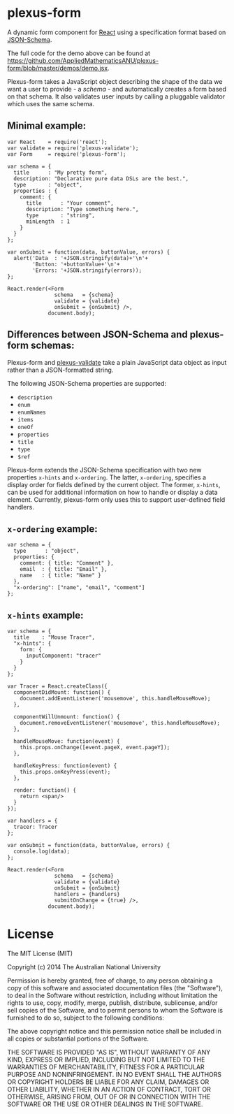 # plexus-form

A dynamic form component for [React](http://facebook.github.io/react/) using a specification format based on [JSON-Schema](http://json-schema.org/).

The full code for the demo above can be found at https://github.com/AppliedMathematicsANU/plexus-form/blob/master/demos/demo.jsx.

Plexus-form takes a JavaScript object describing the shape of the data we want
a user to provide - a *schema* - and automatically creates a form based on
that schema. It also validates user inputs by calling a pluggable validator
which uses the same schema.


## Minimal example:

    var React    = require('react');
    var validate = require('plexus-validate');
    var Form     = require('plexus-form');

    var schema = {
      title      : "My pretty form",
      description: "Declarative pure data DSLs are the best.",
      type       : "object",
      properties : {
        comment: {
          title      : "Your comment",
          description: "Type something here.",
          type       : "string",
          minLength  : 1
        }
      }
    };

    var onSubmit = function(data, buttonValue, errors) {
      alert('Data  : '+JSON.stringify(data)+'\n'+
            'Button: '+buttonValue+'\n'+
            'Errors: '+JSON.stringify(errors));
    };

    React.render(<Form
                   schema   = {schema}
                   validate = {validate}
                   onSubmit = {onSubmit} />,
                 document.body);


## Differences between JSON-Schema and plexus-form schemas:

Plexus-form and
[plexus-validate](https://github.com/AppliedMathematicsANU/plexus-validate)
take a plain JavaScript data object as input rather than a JSON-formatted
string.

The following JSON-Schema properties are supported:

  - `description`
  - `enum`
  - `enumNames`
  - `items`
  - `oneOf`
  - `properties`
  - `title`
  - `type`
  - `$ref`

Plexus-form extends the JSON-Schema specification with two new properties
`x-hints` and `x-ordering`. The latter, `x-ordering`, specifies a display
order for fields defined by the current object. The former, `x-hints`, can be
used for additional information on how to handle or display a data
element. Currently, plexus-form only uses this to support user-defined field
handlers.


## `x-ordering` example:

    var schema = {
      type      : "object",
      properties: {
        comment: { title: "Comment" },
        email  : { title: "Email" },
        name   : { title: "Name" }
      },
      "x-ordering": ["name", "email", "comment"]
    };


## `x-hints` example:

    var schema = {
      title    : "Mouse Tracer",
      "x-hints": {
        form: {
          inputComponent: "tracer"
        }
      }
    };

    var Tracer = React.createClass({
      componentDidMount: function() {
        document.addEventListener('mousemove', this.handleMouseMove);
      },

      componentWillUnmount: function() {
        document.removeEventListener('mousemove', this.handleMouseMove);
      },

      handleMouseMove: function(event) {
        this.props.onChange([event.pageX, event.pageY]);
      },

      handleKeyPress: function(event) {
        this.props.onKeyPress(event);
      },

      render: function() {
        return <span/>
      }
    });

    var handlers = {
      tracer: Tracer
    };

    var onSubmit = function(data, buttonValue, errors) {
      console.log(data);
    };

    React.render(<Form
                   schema   = {schema}
                   validate = {validate}
                   onSubmit = {onSubmit}
                   handlers = {handlers}
                   submitOnChange = {true} />,
                 document.body);

# License

The MIT License (MIT)

Copyright (c) 2014 The Australian National University

Permission is hereby granted, free of charge, to any person obtaining a copy
of this software and associated documentation files (the "Software"), to deal
in the Software without restriction, including without limitation the rights
to use, copy, modify, merge, publish, distribute, sublicense, and/or sell
copies of the Software, and to permit persons to whom the Software is
furnished to do so, subject to the following conditions:

The above copyright notice and this permission notice shall be included in all
copies or substantial portions of the Software.

THE SOFTWARE IS PROVIDED "AS IS", WITHOUT WARRANTY OF ANY KIND, EXPRESS OR
IMPLIED, INCLUDING BUT NOT LIMITED TO THE WARRANTIES OF MERCHANTABILITY,
FITNESS FOR A PARTICULAR PURPOSE AND NONINFRINGEMENT. IN NO EVENT SHALL THE
AUTHORS OR COPYRIGHT HOLDERS BE LIABLE FOR ANY CLAIM, DAMAGES OR OTHER
LIABILITY, WHETHER IN AN ACTION OF CONTRACT, TORT OR OTHERWISE, ARISING FROM,
OUT OF OR IN CONNECTION WITH THE SOFTWARE OR THE USE OR OTHER DEALINGS IN THE
SOFTWARE.
